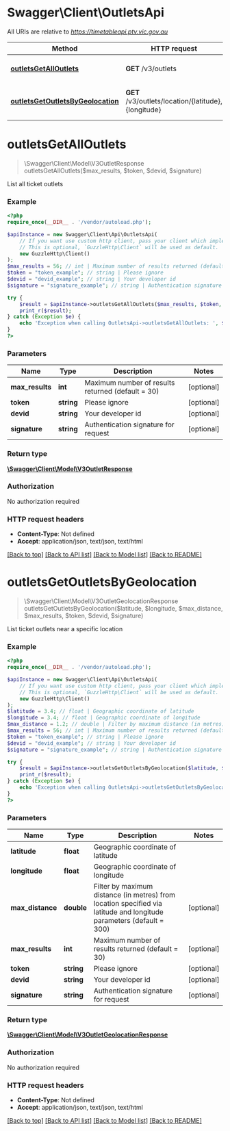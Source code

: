 # Swagger\Client\OutletsApi

All URIs are relative to *https://timetableapi.ptv.vic.gov.au*

Method | HTTP request | Description
------------- | ------------- | -------------
[**outletsGetAllOutlets**](OutletsApi.md#outletsGetAllOutlets) | **GET** /v3/outlets | List all ticket outlets
[**outletsGetOutletsByGeolocation**](OutletsApi.md#outletsGetOutletsByGeolocation) | **GET** /v3/outlets/location/{latitude},{longitude} | List ticket outlets near a specific location


# **outletsGetAllOutlets**
> \Swagger\Client\Model\V3OutletResponse outletsGetAllOutlets($max_results, $token, $devid, $signature)

List all ticket outlets

### Example
```php
<?php
require_once(__DIR__ . '/vendor/autoload.php');

$apiInstance = new Swagger\Client\Api\OutletsApi(
    // If you want use custom http client, pass your client which implements `GuzzleHttp\ClientInterface`.
    // This is optional, `GuzzleHttp\Client` will be used as default.
    new GuzzleHttp\Client()
);
$max_results = 56; // int | Maximum number of results returned (default = 30)
$token = "token_example"; // string | Please ignore
$devid = "devid_example"; // string | Your developer id
$signature = "signature_example"; // string | Authentication signature for request

try {
    $result = $apiInstance->outletsGetAllOutlets($max_results, $token, $devid, $signature);
    print_r($result);
} catch (Exception $e) {
    echo 'Exception when calling OutletsApi->outletsGetAllOutlets: ', $e->getMessage(), PHP_EOL;
}
?>
```

### Parameters

Name | Type | Description  | Notes
------------- | ------------- | ------------- | -------------
 **max_results** | **int**| Maximum number of results returned (default &#x3D; 30) | [optional]
 **token** | **string**| Please ignore | [optional]
 **devid** | **string**| Your developer id | [optional]
 **signature** | **string**| Authentication signature for request | [optional]

### Return type

[**\Swagger\Client\Model\V3OutletResponse**](../Model/V3OutletResponse.md)

### Authorization

No authorization required

### HTTP request headers

 - **Content-Type**: Not defined
 - **Accept**: application/json, text/json, text/html

[[Back to top]](#) [[Back to API list]](../../README.md#documentation-for-api-endpoints) [[Back to Model list]](../../README.md#documentation-for-models) [[Back to README]](../../README.md)

# **outletsGetOutletsByGeolocation**
> \Swagger\Client\Model\V3OutletGeolocationResponse outletsGetOutletsByGeolocation($latitude, $longitude, $max_distance, $max_results, $token, $devid, $signature)

List ticket outlets near a specific location

### Example
```php
<?php
require_once(__DIR__ . '/vendor/autoload.php');

$apiInstance = new Swagger\Client\Api\OutletsApi(
    // If you want use custom http client, pass your client which implements `GuzzleHttp\ClientInterface`.
    // This is optional, `GuzzleHttp\Client` will be used as default.
    new GuzzleHttp\Client()
);
$latitude = 3.4; // float | Geographic coordinate of latitude
$longitude = 3.4; // float | Geographic coordinate of longitude
$max_distance = 1.2; // double | Filter by maximum distance (in metres) from location specified via latitude and longitude parameters (default = 300)
$max_results = 56; // int | Maximum number of results returned (default = 30)
$token = "token_example"; // string | Please ignore
$devid = "devid_example"; // string | Your developer id
$signature = "signature_example"; // string | Authentication signature for request

try {
    $result = $apiInstance->outletsGetOutletsByGeolocation($latitude, $longitude, $max_distance, $max_results, $token, $devid, $signature);
    print_r($result);
} catch (Exception $e) {
    echo 'Exception when calling OutletsApi->outletsGetOutletsByGeolocation: ', $e->getMessage(), PHP_EOL;
}
?>
```

### Parameters

Name | Type | Description  | Notes
------------- | ------------- | ------------- | -------------
 **latitude** | **float**| Geographic coordinate of latitude |
 **longitude** | **float**| Geographic coordinate of longitude |
 **max_distance** | **double**| Filter by maximum distance (in metres) from location specified via latitude and longitude parameters (default &#x3D; 300) | [optional]
 **max_results** | **int**| Maximum number of results returned (default &#x3D; 30) | [optional]
 **token** | **string**| Please ignore | [optional]
 **devid** | **string**| Your developer id | [optional]
 **signature** | **string**| Authentication signature for request | [optional]

### Return type

[**\Swagger\Client\Model\V3OutletGeolocationResponse**](../Model/V3OutletGeolocationResponse.md)

### Authorization

No authorization required

### HTTP request headers

 - **Content-Type**: Not defined
 - **Accept**: application/json, text/json, text/html

[[Back to top]](#) [[Back to API list]](../../README.md#documentation-for-api-endpoints) [[Back to Model list]](../../README.md#documentation-for-models) [[Back to README]](../../README.md)

